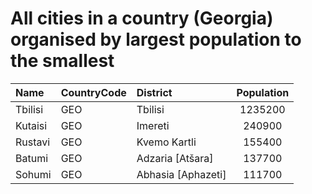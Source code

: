 # All cities in a country (Georgia) organised by largest population to the smallest

| Name | CountryCode | District | Population |
| :--- | :--- | :--- | :---: |
|Tbilisi|GEO|Tbilisi|1235200|
|Kutaisi|GEO|Imereti|240900|
|Rustavi|GEO|Kvemo Kartli|155400|
|Batumi|GEO|Adzaria [Atšara]|137700|
|Sohumi|GEO|Abhasia [Aphazeti]|111700|
